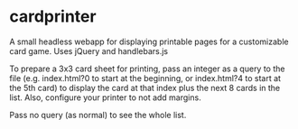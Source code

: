 # cardprinter
A small headless webapp for displaying printable pages for a customizable card game. Uses jQuery and handlebars.js

To prepare a 3x3 card sheet for printing, pass an integer as a query to the file (e.g. index.html?0 to start at the beginning, or index.html?4 to start at the 5th card) to display the card at that index plus the next 8 cards in the list. Also, configure your printer to not add margins.

Pass no query (as normal) to see the whole list.